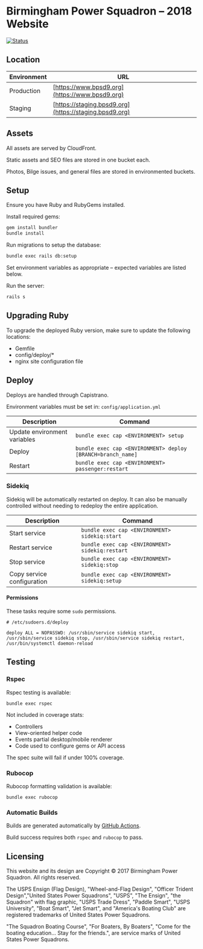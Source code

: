 # Birmingham Power Squadron – 2018 Website

[![Status](https://github.com/jfiander/bps/actions/workflows/main.yml/badge.svg)](https://github.com/jfiander/bps/actions/workflows/main.yml)

## Location

| Environment | URL                                                     |
|-------------|---------------------------------------------------------|
| Production  | [https://www.bpsd9.org](https://www.bpsd9.org)          |
| Staging     | [https://staging.bpsd9.org](https://staging.bpsd9.org)  |

## Assets

All assets are served by CloudFront.

Static assets and SEO files are stored in one bucket each.

Photos, Bilge issues, and general files are stored in environmented buckets.

## Setup

Ensure you have Ruby and RubyGems installed.

Install required gems:

  ```sh
  gem install bundler
  bundle install
  ```

Run migrations to setup the database:

```sh
bundle exec rails db:setup
```

Set environment variables as appropriate – expected variables are listed below.

Run the server:

```sh
rails s
```

## Upgrading Ruby

To upgrade the deployed Ruby version, make sure to update the following locations:

- Gemfile
- config/deploy/*
- nginx site configuration file

## Deploy

Deploys are handled through Capistrano.

Environment variables must be set in: `config/application.yml`

| Description                  | Command                                                     |
|------------------------------|-------------------------------------------------------------|
| Update environment variables | `bundle exec cap <ENVIRONMENT> setup`                       |
| Deploy                       | `bundle exec cap <ENVIRONMENT> deploy [BRANCH=branch_name]` |
| Restart                      | `bundle exec cap <ENVIRONMENT> passenger:restart`           |

### Sidekiq

Sidekiq will be automatically restarted on deploy. It can also be manually controlled without
needing to redeploy the entire application.

| Description                | Command                                         |
|----------------------------|-------------------------------------------------|
| Start service              | `bundle exec cap <ENVIRONMENT> sidekiq:start`   |
| Restart service            | `bundle exec cap <ENVIRONMENT> sidekiq:restart` |
| Stop service               | `bundle exec cap <ENVIRONMENT> sidekiq:stop`    |
| Copy service configuration | `bundle exec cap <ENVIRONMENT> sidekiq:setup`   |

#### Permissions

These tasks require some `sudo` permissions.

```
# /etc/sudoers.d/deploy

deploy ALL = NOPASSWD: /usr/sbin/service sidekiq start, /usr/sbin/service sidekiq stop, /usr/sbin/service sidekiq restart, /usr/bin/systemctl daemon-reload
```

## Testing

### Rspec

Rspec testing is available:

`bundle exec rspec`

Not included in coverage stats:

- Controllers
- View-oriented helper code
- Events partial desktop/mobile renderer
- Code used to configure gems or API access

The spec suite will fail if under 100% coverage.

### Rubocop

Rubocop formatting validation is available:

`bundle exec rubocop`

### Automatic Builds

Builds are generated automatically by [GitHub Actions](https://github.com/jfiander/bps/actions).

Build success requires both `rspec` and `rubocop` to pass.

## Licensing

This website and its design are Copyright © 2017 Birmingham Power Squadron. All rights reserved.

The USPS Ensign (Flag Design), "Wheel-and-Flag Design", "Officer Trident Design","United States Power Squadrons", "USPS", "The Ensign", "the Squadron" with flag graphic, "USPS Trade Dress", "Paddle Smart", "USPS University", "Boat Smart", "Jet Smart", and "America's Boating Club" are registered trademarks of United States Power Squadrons.

"The Squadron Boating Course", "For Boaters, By Boaters", "Come for the boating education... Stay for the friends.", are service marks of United States Power Squadrons.
